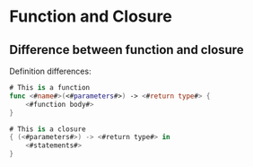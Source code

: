 # Function and Closure
## Difference between function and closure
Definition differences:
```swift
# This is a function
func <#name#>(<#parameters#>) -> <#return type#> {
    <#function body#>
}

# This is a closure
{ (<#parameters#>) -> <#return type#> in
    <#statements#>
}

